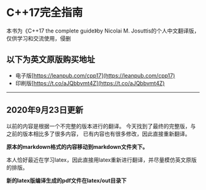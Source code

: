 # C++17完全指南

本书为《C++17 the complete guide》by Nicolai M. Josuttis的个人中文翻译版，仅供学习和交流使用，侵删

## 以下为英文原版购买地址

* 电子版[https://leanpub.com/cpp17](https://leanpub.com/cpp17)
* 印刷版[https://t.co/aJQbbvmt4Z](https://t.co/aJQbbvmt4Z)

--------
## 2020年9月23日更新

以前的内容是根据一个不完整的版本进行的翻译。
今天找到了最终的完整版，与之前的版本相比多了很多内容，
已有内容也有很多修改，因此直接重新翻译。

**原本的markdown格式的内容移动到markdown文件夹下。**

本人恰好最近在学习latex，因此直接用latex重新进行翻译，并尽量模仿英文原版的排版。

**新的latex版编译生成的pdf文件在latex/out目录下**